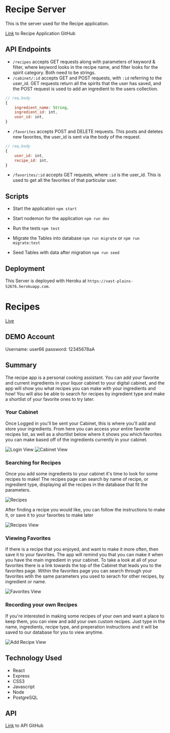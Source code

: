 # Recipe Server

This is the server used for the Recipe application.

[Link](https://github.com/SeyiAriyo/capstone-server) to Recipe Application GitHub

## API Endpoints

+ `/recipes` accepts GET requests along with parameters of keyword & filter, where keyword looks in the recipe name, and filter looks for the spirit category. Both need to be strings.
+ `/cabinet/:id` accepts GET and POST requests, with `:id` referring to the user_id. GET requests return all the spirits that the user has saved, and the POST request is used to add an ingredient to the users collection.

```js
// req.body
{
    ingredient_name: String,
    ingredient_id: int,
    user_id: int,
}	
```

+ `/favorites` accepts POST and DELETE requests. This posts and deletes new favorites, the user_id is sent via the body of the request.
```js
// req.body
{  
    user_id: int,
    recipe_id: int,
}	
```

+ `/favorites/:id` accepts GET requests, where `:id` is the user_id. This is used to get all the favorites of that particular user.

## Scripts

+ Start the application `npm start`

+ Start nodemon for the application `npm run dev`

+ Run the tests `npm test`

+ Migrate the Tables into database ` npm run migrate ` or ` npm run migrate:test `

+ Seed Tables with data after migration `npm run seed`

## Deployment

This Server is deployed with Heroku at `https://vast-plains-52676.herokuapp.com`.

# Recipes

[Live](https://capstone-client.seyiariyo.vercel.app)

## DEMO Account

Username: user66
password: 12345678aA

## Summary

The recipe app is a personal cooking assistant. You can add your favorite and current ingredients in your liquor cabinet to your digital cabinet, and the app will show you what recipes you can make with your ingredients and how! You will also be able to search for recipes by ingredient type and make a shortlist of your favorite ones to try later.

### Your Cabinet

Once Logged in you'll be sent your Cabinet, this is where you'll add and store your ingredients. From here you can access your entire favorite recipes list, as well as a shortlist below where it shows you which favorites you can make based off of the ingredients currently in your cabinet.

![Login View](./READMEimg/login.png)
![Cabinet View](./READMEimg/Cabinet.png)

### Searching for Recipes

Once you add some ingredients to your cabinet it's time to look for some recipes to make! The recipes page can search by name of recipe, or ingredient type, displaying all the recipes in the database that fit the parameters.

![Recipes](./READMEimg/recipes.png)

After finding a recipe you would like, you can follow the instructions to make it, or save it to your favorites to make later

![Recipes View](./READMEimg/ViewRecipes.png)

### Viewing Favorites

If there is a recipe that you enjoyed, and want to make it more often, then save it to your favorites. The app will remind you that you can make it when you have the main ingredient in your cabinet. To take a look at all of your favorites there is a link towards the top of the Cabinet that leads you to the favorites page. Within the favorites page you can search through your favorites wtih the same parameters you used to serach for other recipes, by ingredient or name.

![Favorites View](./READMEimg/favorites.png)

### Recording your own Recipes

If you're interested in making some recipes of your own and want a place to keep them, you can view and add your own custom recipes. Just type in the name, ingredients, recipe type, and preperation instructions and it will be saved to our database for you to view anytime.

![Add Recipe View](./READMEimg/addRecipe.png)

## Technology Used

- React
- Express
- CSS3
- Javascript
- Node
- PostgreSQL

## API

[Link](https://github.com/SeyiAriyo/capstone-server) to API GitHub